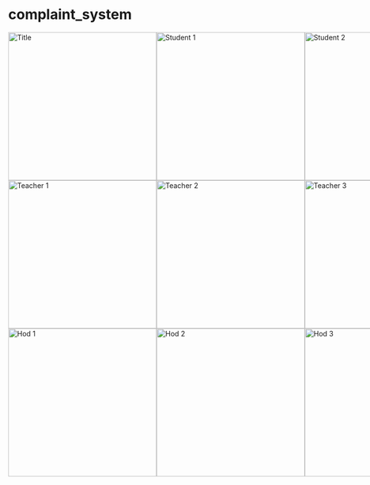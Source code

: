 # complaint_system
<div style="display: flex; align-items: center;">
  <img src="https://github.com/user-attachments/assets/8d60fc10-61f0-4893-8314-9e0d470b438d" alt="Title" width="300">
  <img src="https://github.com/user-attachments/assets/66dac06d-bb84-4ee4-b5b7-1690cba51929" alt="Student 1" width="300">
  <img src="https://github.com/user-attachments/assets/20d95114-4e78-4258-8479-7b59610b5cb3" alt="Student 2" width="300">
  <img src="https://github.com/user-attachments/assets/785bd0eb-4f89-4b1a-a6af-fe7ccc4f3c9e" alt="student 3" width="300">
  <img src="https://github.com/user-attachments/assets/6bc338f6-7e3b-4e84-af77-4695c64358d2" alt="student 4" width="300">  
</div>
<div style="display: flex; align-items: center;">
  <img src="https://github.com/user-attachments/assets/2fd39eec-d280-45f0-9472-acb580d67cfd" alt="Teacher 1" width="300"> 
 <img src="https://github.com/user-attachments/assets/0ecd0350-9cb5-4523-a0b1-71d683d3f67c" alt="Teacher 2" width="300"> 
 <img src="https://github.com/user-attachments/assets/01f6b860-7470-417e-b41e-523dfcaa2944" alt="Teacher 3" width="300"> 
 <img src="https://github.com/user-attachments/assets/00aa28a2-cdb1-43a8-9008-70c0620f6cdf" alt="Teacher 4" width="300"> 
</div>
<div style="display: flex; align-items: center;">
 <img src="https://github.com/user-attachments/assets/a96571c2-d1ea-449b-a35c-691b954b0107" alt="Hod 1" width="300"> 
<img src="https://github.com/user-attachments/assets/d6d93205-5b52-4552-8f08-f25cac4553c5" alt="Hod 2" width="300"> 
<img src="https://github.com/user-attachments/assets/5e740a8c-02c9-4608-920d-a9b9a1f065a0" alt="Hod 3" width="300"> 
<img src="https://github.com/user-attachments/assets/96f1f79f-a4ed-453a-90e2-9e83105736eb" alt="Hod 4" width="300"> 
<img src="https://github.com/user-attachments/assets/dd00bc1c-a0bf-4cb7-86e7-05d29db56e06" alt="Hod 5" width="300"> 

</div>

